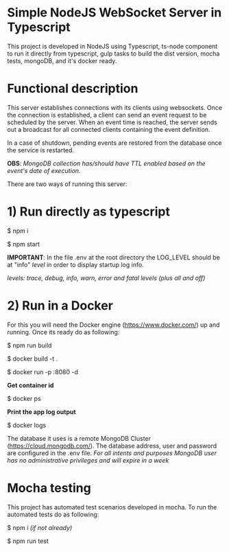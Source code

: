 # Simple NodeJS WebSocket Server in Typescript

This project is developed in NodeJS using Typescript, ts-node component to run it directly from typescript, gulp tasks to build the dist version, mocha tests, mongoDB, and it's docker ready.

# Functional description
This server establishes connections with its clients using websockets. Once the connection is established, a client can send an event request to be scheduled by the server. When an event time is reached, the server sends out a broadcast for all connected clients containing the event definition.

In a case of shutdown, pending events are restored from the database once the service is restarted.

**OBS**: *MongoDB collection has/should have TTL enabled based on the event's date of execution.*

There are two ways of running this server:

# 1) Run directly as typescript
$ npm i

$ npm start

**IMPORTANT**: In the file .env at the root directory the LOG_LEVEL should be at "info" *level* in order to display startup log info.

*levels: trace, debug, info, warn, error and fatal levels (plus all and off)*


# 2) Run in a Docker
For this you will need the Docker engine (https://www.docker.com/) up and running.
Once its ready do as following:

$ npm run build

$ docker build -t <alias> .

$ docker run -p <an available local port>:8080 -d <alias>
  

**Get container id**

$ docker ps


**Print the app log output**

$ docker logs <container-id>
  

The database it uses is a remote MongoDB Cluster (https://cloud.mongodb.com/). The database address, user and password are configured in the .env file.
*For all intents and purposes MongoDB user has no administrative privileges and will expire in a week*

# Mocha testing
This project has automated test scenarios developed in mocha.
To run the automated tests do as following:

$ npm i *(if not already)*

$ npm run test
